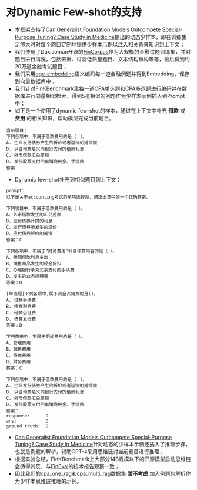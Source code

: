 # 对Dynamic Few-shot的支持

- 本框架支持了[Can Generalist Foundation Models Outcompete Special-Purpose Tuning? Case Study in Medicine](https://arxiv.org/abs/2311.16452)提出的动态少样本，即在训练集足够大时对每个题目定制地提供少样本示例以注入相关背景知识到上下文；
- 我们使用了Duxiaoman开源的[FinCorpus](https://huggingface.co/datasets/Duxiaoman-DI/FinCorpus/tree/main/data)作为大规模的金融试题训练集，并对题目进行清洗，包括去重、过滤低质量题目、文本结构重构等等，最后得到约20万道金融考试题目；
- 我们采用[bge-embedding](https://huggingface.co/BAAI/bge-large-zh-v1.5)语义编码每一道金融例题并得到Embedding，保存到向量数据库中；
- 我们针对FinKBenchmark里每一道CPA单选题和CPA多选题进行编码并在数据库进行向量相似检索，得到5道相似的例题作为少样本示例插入到Prompt中；
- 如下是一个使用了dynamic few-shot的样本，通过在上下文中补充 **借款** 或 **费用** 的相关知识，帮助模型完成当前题目。

```
当前题目：
下列各项中，不属于借款费用的是（　）。
A. 企业发行债券产生的折价或者溢价的摊销额
B. 以咨询费名义向银行支付的借款利息
C. 外币借款汇兑差额
D. 发行股票支付的承销商佣金、手续费
答案
```

- Dynamic few-shot补充到相似题目到上下文：

```
prompt:
以下是关于accounting考试的单项选择题，请选出其中的一个正确答案。

下列项目中，不属于借款费用的是（ ）。
A、外币借款发生的汇兑差额
B、应付债券计提的利息
C、发行债券所发生的溢价
D、应付债券折价的摊销
答案：C

下列各项中，不属于“财务费用”科目核算内容的是（ ）。
A、短期借款利息支出
B、销售商品发生的现金折扣
C、办理银行承兑汇票支付的手续费
D、发生的业务招待费
答案：D

[单选题]下列各项中,属于资金占用费的是()。
A. 借款手续费
B. 债券利息费
C. 借款公证费
D. 债券发行费
答案：B

下列费用中，不属于期间费用的是（ ）。
A、管理费用
B、销售费用
C、待摊费用
D、财务费用
答案：C

下列各项中，不属于借款费用的是（　）。
A. 企业发行债券产生的折价或者溢价的摊销额
B. 以咨询费名义向银行支付的借款利息
C. 外币借款汇兑差额
D. 发行股票支付的承销商佣金、手续费
答案：
response:      D
ans:           D
ground truth:  D 
```

- [Can Generalist Foundation Models Outcompete Special-Purpose Tuning? Case Study in Medicine](https://arxiv.org/abs/2311.16452)针对动态的少样本示例还插入了推理步骤，也就是例题的解析，辅助GPT-4采用思维链对当前题目进行推理；
- 根据实验总结，FinKBenchmark上大部分14B规模以下的开源模型启动思维链会适得其反，与[FinEval](https://arxiv.org/abs/2308.09975)的技术报告观察一致；
- 因此我们的cpa_one_rag和cpa_multi_rag数据集 **暂不考虑** 加入例题的解析作为少样本思维链推理的示例。
